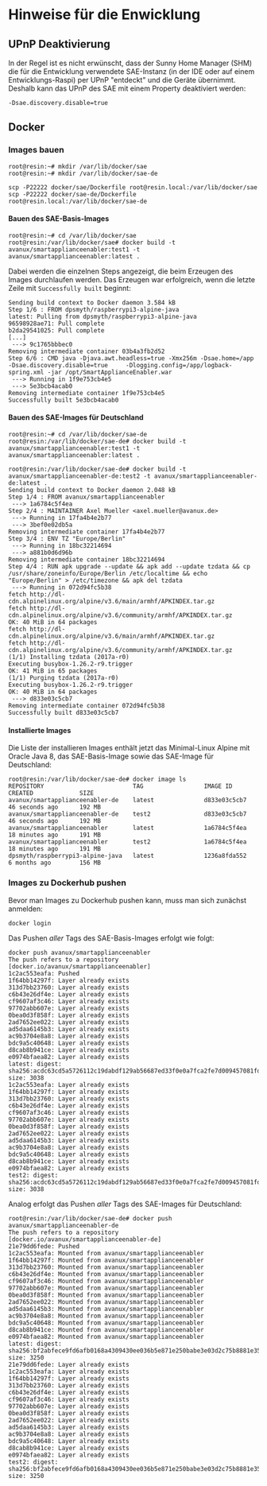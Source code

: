 # Hinweise für die Enwicklung

## UPnP Deaktivierung
In der Regel ist es nicht erwünscht, dass der Sunny Home Manager (SHM) die für die Entwicklung verwendete SAE-Instanz (in der IDE oder auf einem Entwicklungs-Raspi) per UPnP "entdeckt" und die Geräte übernimmt.
Deshalb kann das UPnP des SAE mit einem Property deaktiviert werden:
```
-Dsae.discovery.disable=true
```

## Docker
### Images bauen

```
root@resin:~# mkdir /var/lib/docker/sae
root@resin:~# mkdir /var/lib/docker/sae-de
```

```
scp -P22222 docker/sae/Dockerfile root@resin.local:/var/lib/docker/sae
scp -P22222 docker/sae-de/Dockerfile root@resin.local:/var/lib/docker/sae-de
```

#### Bauen des SAE-Basis-Images
```
root@resin:~# cd /var/lib/docker/sae
root@resin:/var/lib/docker/sae# docker build -t avanux/smartapplianceenabler:test1 -t avanux/smartapplianceenabler:latest .
```
Dabei werden die einzelnen Steps angezeigt, die beim Erzeugen des Images durchlaufen werden. Das Erzeugen war erfolgreich, wenn die letzte Zeile mit ```Successfully built``` beginnt:
```
Sending build context to Docker daemon 3.584 kB
Step 1/6 : FROM dpsmyth/raspberrypi3-alpine-java
latest: Pulling from dpsmyth/raspberrypi3-alpine-java
96598928ae71: Pull complete
b2da29541025: Pull complete
[...]
 ---> 9c1765bbbec0
Removing intermediate container 03b4a3fb2d52
Step 6/6 : CMD java -Djava.awt.headless=true -Xmx256m -Dsae.home=/app -Dsae.discovery.disable=true     -Dlogging.config=/app/logback-spring.xml -jar /opt/SmartApplianceEnabler.war
 ---> Running in 1f9e753cb4e5
 ---> 5e3bcb4acab0
Removing intermediate container 1f9e753cb4e5
Successfully built 5e3bcb4acab0
```

#### Bauen des SAE-Images für Deutschland
```
root@resin:~# cd /var/lib/docker/sae-de
root@resin:/var/lib/docker/sae-de# docker build -t avanux/smartapplianceenabler:test1 -t avanux/smartapplianceenabler:latest .
```

```
root@resin:/var/lib/docker/sae-de# docker build -t avanux/smartapplianceenabler-de:test2 -t avanux/smartapplianceenabler-de:latest .
Sending build context to Docker daemon 2.048 kB
Step 1/4 : FROM avanux/smartapplianceenabler
 ---> 1a6784c5f4ea
Step 2/4 : MAINTAINER Axel Mueller <axel.mueller@avanux.de>
 ---> Running in 17fa4b4e2b77
 ---> 3bef0e02db5a
Removing intermediate container 17fa4b4e2b77
Step 3/4 : ENV TZ "Europe/Berlin"
 ---> Running in 18bc32214694
 ---> a881b0d6d96b
Removing intermediate container 18bc32214694
Step 4/4 : RUN apk upgrade --update && apk add --update tzdata && cp /usr/share/zoneinfo/Europe/Berlin /etc/localtime && echo "Europe/Berlin" > /etc/timezone && apk del tzdata
 ---> Running in 072d94fc5b38
fetch http://dl-cdn.alpinelinux.org/alpine/v3.6/main/armhf/APKINDEX.tar.gz
fetch http://dl-cdn.alpinelinux.org/alpine/v3.6/community/armhf/APKINDEX.tar.gz
OK: 40 MiB in 64 packages
fetch http://dl-cdn.alpinelinux.org/alpine/v3.6/main/armhf/APKINDEX.tar.gz
fetch http://dl-cdn.alpinelinux.org/alpine/v3.6/community/armhf/APKINDEX.tar.gz
(1/1) Installing tzdata (2017a-r0)
Executing busybox-1.26.2-r9.trigger
OK: 41 MiB in 65 packages
(1/1) Purging tzdata (2017a-r0)
Executing busybox-1.26.2-r9.trigger
OK: 40 MiB in 64 packages
 ---> d833e03c5cb7
Removing intermediate container 072d94fc5b38
Successfully built d833e03c5cb7
```

#### Installierte Images
Die Liste der installieren Images enthält jetzt das Minimal-Linux Alpine mit Oracle Java 8, das SAE-Basis-Image sowie das SAE-Image für Deutschland:
```
root@resin:/var/lib/docker/sae-de# docker image ls
REPOSITORY                         TAG                 IMAGE ID            CREATED             SIZE
avanux/smartapplianceenabler-de    latest              d833e03c5cb7        46 seconds ago      192 MB
avanux/smartapplianceenabler-de    test2               d833e03c5cb7        46 seconds ago      192 MB
avanux/smartapplianceenabler       latest              1a6784c5f4ea        18 minutes ago      191 MB
avanux/smartapplianceenabler       test2               1a6784c5f4ea        18 minutes ago      191 MB
dpsmyth/raspberrypi3-alpine-java   latest              1236a8fda552        6 months ago        156 MB
```

### Images zu Dockerhub pushen
Bevor man Images zu Dockerhub pushen kann, muss man sich zunächst anmelden:
```
docker login
```

Das Pushen *aller* Tags des SAE-Basis-Images erfolgt wie folgt:
```
docker push avanux/smartapplianceenabler
The push refers to a repository [docker.io/avanux/smartapplianceenabler]
1c2ac553eafa: Pushed
1f64bb14297f: Layer already exists
313d7bb23760: Layer already exists
c6b43e26df4e: Layer already exists
cf9607af3c46: Layer already exists
97702abb607e: Layer already exists
0bea0d3f858f: Layer already exists
2ad7652ee022: Layer already exists
ad5daa6145b3: Layer already exists
ac9b3704e8a8: Layer already exists
bdc9a5c40648: Layer already exists
d8cab8b941ce: Layer already exists
e0974bfaea82: Layer already exists
latest: digest: sha256:acdc63cd5a5726112c19dabdf129ab56687ed33f0e0a7fca2fe7d009457081fd size: 3038
1c2ac553eafa: Layer already exists
1f64bb14297f: Layer already exists
313d7bb23760: Layer already exists
c6b43e26df4e: Layer already exists
cf9607af3c46: Layer already exists
97702abb607e: Layer already exists
0bea0d3f858f: Layer already exists
2ad7652ee022: Layer already exists
ad5daa6145b3: Layer already exists
ac9b3704e8a8: Layer already exists
bdc9a5c40648: Layer already exists
d8cab8b941ce: Layer already exists
e0974bfaea82: Layer already exists
test2: digest: sha256:acdc63cd5a5726112c19dabdf129ab56687ed33f0e0a7fca2fe7d009457081fd size: 3038
```

Analog erfolgt das Pushen *aller* Tags des SAE-Images für Deutschland:
```
root@resin:/var/lib/docker/sae-de# docker push avanux/smartapplianceenabler-de
The push refers to a repository [docker.io/avanux/smartapplianceenabler-de]
21e79dd6fede: Pushed
1c2ac553eafa: Mounted from avanux/smartapplianceenabler
1f64bb14297f: Mounted from avanux/smartapplianceenabler
313d7bb23760: Mounted from avanux/smartapplianceenabler
c6b43e26df4e: Mounted from avanux/smartapplianceenabler
cf9607af3c46: Mounted from avanux/smartapplianceenabler
97702abb607e: Mounted from avanux/smartapplianceenabler
0bea0d3f858f: Mounted from avanux/smartapplianceenabler
2ad7652ee022: Mounted from avanux/smartapplianceenabler
ad5daa6145b3: Mounted from avanux/smartapplianceenabler
ac9b3704e8a8: Mounted from avanux/smartapplianceenabler
bdc9a5c40648: Mounted from avanux/smartapplianceenabler
d8cab8b941ce: Mounted from avanux/smartapplianceenabler
e0974bfaea82: Mounted from avanux/smartapplianceenabler
latest: digest: sha256:bf2abfece9fd6afb0168a4309430ee036b5e871e250babe3e03d2c75b8881e35 size: 3250
21e79dd6fede: Layer already exists
1c2ac553eafa: Layer already exists
1f64bb14297f: Layer already exists
313d7bb23760: Layer already exists
c6b43e26df4e: Layer already exists
cf9607af3c46: Layer already exists
97702abb607e: Layer already exists
0bea0d3f858f: Layer already exists
2ad7652ee022: Layer already exists
ad5daa6145b3: Layer already exists
ac9b3704e8a8: Layer already exists
bdc9a5c40648: Layer already exists
d8cab8b941ce: Layer already exists
e0974bfaea82: Layer already exists
test2: digest: sha256:bf2abfece9fd6afb0168a4309430ee036b5e871e250babe3e03d2c75b8881e35 size: 3250
```